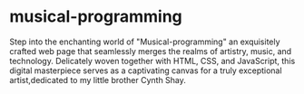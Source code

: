 # musical-programming
Step into the enchanting world of "Musical-programming"  an exquisitely crafted web page that seamlessly merges the  realms of artistry, music, and technology. Delicately woven together with HTML, CSS, and JavaScript, this digital masterpiece serves as a captivating canvas for a truly exceptional artist,dedicated to my little brother Cynth Shay. 

